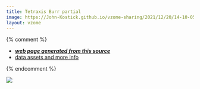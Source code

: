 ```yaml
---
title: Tetraxis Burr partial
image: https://John-Kostick.github.io/vzome-sharing/2021/12/20/14-10-05-Tetraxis-Burr-partial/Tetraxis-Burr-partial.png
layout: vzome
---
```


{% comment %}
 - [***web page generated from this source***][post]
 - [data assets and more info][github]

[post]: <https://John-Kostick.github.io/vzome-sharing/2021/12/20/Tetraxis-Burr-partial-14-10-05.html>
[github]: <https://github.com/John-Kostick/vzome-sharing/tree/main/2021/12/20/14-10-05-Tetraxis-Burr-partial/>
{% endcomment %}

<vzome-viewer style="width: 100%; height: 65vh;"
       src="https://John-Kostick.github.io/vzome-sharing/2021/12/20/14-10-05-Tetraxis-Burr-partial/Tetraxis-Burr-partial.vZome" >
  <img src="https://John-Kostick.github.io/vzome-sharing/2021/12/20/14-10-05-Tetraxis-Burr-partial/Tetraxis-Burr-partial.png" />
</vzome-viewer>